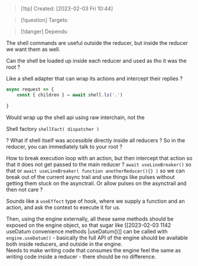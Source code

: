 
>[!tip] Created: [2023-02-03 Fri 10:44]

>[!question] Targets: 

>[!danger] Depends: 

The shell commands are useful outside the reducer, but inside the reducer we want them as well.

Can the shell be loaded up inside each reducer and used as tho it was the root ?

Like a shell adapter that can wrap its actions and intercept their replies ?

```js
async request => {
	const { children } = await shell.ls('.')
	
}
```

Would wrap up the shell api using raw interchain, not the 

Shell factory `shellFact( dispatcher )`

? What if shell itself was accessible directly inside all reducers ?
So in the reducer, you can immediately talk to your root ?

How to break execution loop with an action, but then intercept that action so that it does not get passed to the main reducer ?
`await useLineBreaker()` so that
or `await useLineBreaker( function anotherReducer(){} )`  so we can break out of the current async trail and use things like pulses without getting them stuck on the asynctrail.
Or allow pulses on the asynctrail and then not care ?

Sounds like a `useEffect` type of hook, where we supply a function and an action, and ask the context to execute it for us.

Then, using the engine externally, all these same methods should be exposed on the engine object, so that sugar like [[2023-02-03 1142 useDatum convenience methods |useDatum()]] can be called with `engine.useDatum()` - basically the full API of the engine should be available both inside reducers, and outside in the engine.  
Needs to make writing code that consumes the engine feel the same as writing code inside a reducer - there should be no difference.